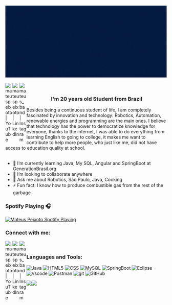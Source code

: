 <p align="center">
<img width="750" height="225" src="https://raw.githubusercontent.com/mateuspeixoto/mateuspeixoto/master/Hi%20there%2C%20I'm%20Mateus.gif">


[<img align="left" alt="mateuspeixoto | YouTube" width="22px" src="https://www.flaticon.com/svg/vstatic/svg/1384/1384060.svg?token=exp=1614500667~hmac=019db06f7ff8635dfb67445c747b09e0" />](https://www.youtube.com/channel/UCSKlIutsnNH_hlH9VGVmlgw)
[<img align="left" alt="mateuspeixoto | LinkedIn" width="22px" src="https://www.flaticon.com/svg/vstatic/svg/174/174857.svg?token=exp=1614500518~hmac=c4116eb47140c3d1d86b18acd211e89f" />](https://www.linkedin.com/in/perfilmateuspeixoto/)
[<img align="left" alt="mateus_band | Instagram" width="22px" src="https://www.flaticon.com/svg/vstatic/svg/174/174855.svg?token=exp=1614500257~hmac=5cf95fbcf94c19242b7ec89660e8a40f" />](https://www.instagram.com/mateus_band/)
<p>

<br />

<p align="center">
  <h3 align="center"> I'm 20 years old Student from Brazil </h3>
</p>
Besides being a continuous student of life, I am completely fascinated by innovation and technology: Robotics, Automation, renewable energies and programming are the main ones. I believe that technology has the power to democratize knowledge for everyone, thanks to the internet, I was able to do everything from learning English to going to college, it makes me want to contribute to help more people, who just like me, did not have access to education quality at school.

<br>
<br>

- 🌱 I’m currently learning Java, My SQL, Angular and SpringBoot at GenerationBrasil.org
- 👯 I’m looking to collaborate anywhere
- 💬 Ask me about Robotics, São Paulo, Java, Cooking
- ⚡ Fun fact: I know how to produce combustible gas from the rest of the garbage

### Spotify Playing 🎧

[<img src="https://now-playing-codestackr.vercel.app/api/spotify-playing" alt="Mateus Peixoto Spotify Playing" width="350" />](https://open.spotify.com/user/22xvctzavgbne7bgk2hxhtdwq)

### Connect with me:

[<img align="left" alt="mateuspeixoto | YouTube" width="22px" src="https://www.flaticon.com/svg/vstatic/svg/1384/1384060.svg?token=exp=1614500667~hmac=019db06f7ff8635dfb67445c747b09e0" />](https://www.youtube.com/channel/UCSKlIutsnNH_hlH9VGVmlgw)
[<img align="left" alt="mateuspeixoto | LinkedIn" width="22px" src="https://www.flaticon.com/svg/vstatic/svg/174/174857.svg?token=exp=1614500518~hmac=c4116eb47140c3d1d86b18acd211e89f" />](https://www.linkedin.com/in/perfilmateuspeixoto/)
[<img align="left" alt="mateus_band | Instagram" width="22px" src="https://www.flaticon.com/svg/vstatic/svg/174/174855.svg?token=exp=1614500257~hmac=5cf95fbcf94c19242b7ec89660e8a40f" />](https://www.instagram.com/mateus_band/)

<br />

### Languages and Tools:

![Java](https://img.shields.io/badge/Java-green?style=for-the-badge&logo=java&logoColor=white)
![HTML5](https://img.shields.io/badge/HTML5-E34C26?style=for-the-badge&logo=html5&logoColor=white)
![CSS](https://img.shields.io/badge/CSS-6383E8?style=for-the-badge&logo=css3&logoColor=white)
![MySQL](https://img.shields.io/badge/MySQL-191970?style=for-the-badge&logo=mysql&logoColor=white)
![SpringBoot](https://img.shields.io/badge/SpringBoot-6DB33F?style=for-the-badge&logo=spring&logoColor=white)
![Eclipse](https://img.shields.io/badge/Eclipse-000?style=for-the-badge&logo=eclipse&logoColor=white)
![Vscode](https://img.shields.io/badge/VSCode-6383E8?style=for-the-badge&logo=)
![Postman](https://img.shields.io/badge/Postman-000?style=for-the-badge&logo=postman&logoColor=orange)
![git](https://img.shields.io/badge/Git-000?style=for-the-badge&logo=git&logoColor=orange)
![GitHub](https://img.shields.io/badge/GitHub-000?style=for-the-badge&logo=github&logoColor=white)



<a href="https://www.adamalston.com/"><img height="137px" src="https://github-readme-stats-mateuspeixoto.vercel.app/api?username=mateuspeixoto&hide_title=true&hide_border=true&show_icons=true&include_all_commits=true&count_private=true&line_height=21&text_color=000&icon_color=000&bg_color=0,ea6161,ffc64d,fffc4d,52fa5a&theme=graywhite" /><!-- wi*quL3fcV --><img height="137px" src="https://github-readme-stats-mateuspeixoto.vercel.app/api/top-langs/?username=mateuspeixoto&hide=html&hide_title=true&hide_border=true&layout=compact&langs_count=7&exclude_repo=comp426,Redventures-Movie-Quotes&text_color=000&icon_color=fff&bg_color=0,52fa5a,4dfcff,c64dff&theme=graywhite" /></a>

<!--
**mateuspeixoto/mateuspeixoto** is a ✨ _special_ ✨ repository because its `README.md` (this file) appears on your GitHub profile.

Here are some ideas to get you started:

- 🔭 I’m currently working on ...
- 🌱 I’m currently learning ...
- 👯 I’m looking to collaborate on ...
- 🤔 I’m looking for help with ...
- 💬 Ask me about ...
- 📫 How to reach me: ...
- 😄 Pronouns: ...
- ⚡ Fun fact: ...
-->
